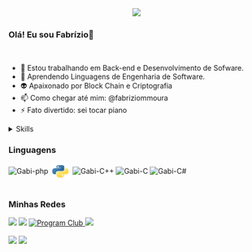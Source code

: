 
<p align="center">
  <!-- Typing SVG by Getintorj - https://github.com/getintorj/readme-typing-svg -->
  <a href="https://github.com/getintorj/readme-typing-svg">
    <img src="https://readme-typing-svg.demolab.com/?lines=SOFTWARE%20ENGINEER%20;ETHICAL%20HACKER%20;ARTIFICIAL%20INTELLIGENCE (AI);PROGRAMMER%20;ALWAYS%20LEARNING%20NEW%20THINGS&font=Fira%20Code&center=true&width=440&height=45&color=20C20E&vCenter=true&pause=1000&size=22" /></a>
</p>

### Olá! Eu sou Fabrízio👋
<br>

- 🔭 Estou trabalhando em Back-end e Desenvolvimento de Sofware.
- 🌱 Aprendendo Linguagens de Engenharia de Software.
- 👽 Apaixonado por Block Chain e Criptografia
- 📫 Como chegar até mim: @fabriziommoura
- ⚡ Fato divertido: sei tocar piano
<details>
  <summary>Skills</summary>

- Problem Solving
- leadership
- POO
- Problem solving
- Video Editing
- Comunication
</details>

### Linguagens
<div style="display: inline_block">
  <img align="center" alt="Gabi-php" height="30" width="26" src="https://cdn.iconscout.com/icon/free/png-256/php-3521631-2945075.png">
  <img align="center" alt="Gabi-Python" height="30" width="40" src="https://raw.githubusercontent.com/devicons/devicon/master/icons/python/python-original.svg">
  <img align="center" alt="Gabi-C++" height="30" width="30" src="https://cdn-icons-png.flaticon.com/512/6132/6132222.png">        
  <img align="center" alt="Gabi-C" height="30" width="28" src="https://uxwing.com/wp-content/themes/uxwing/download/brands-and-social-media/c-program-icon.png">
  <img align="center" alt="Gabi-C#" height="30" width="26" src="https://static-00.iconduck.com/assets.00/c-sharp-c-icon-456x512-9sej0lrz.png">
</div>
<br>
    
### Minhas Redes
<div>
  <a href="https://www.instagram.com/fabriziommoura/" target="_blank"><img src="https://img.shields.io/badge/-Instagram-%23E4405F?style=for-the-badge&logo=instagram&logoColor=white" target="_blank"></a>
  <a href="https://www.linkedin.com/in/fabriziomoura/" target="_blank"><img src="https://img.shields.io/badge/-LinkedIn-%230077B5?style=for-the-badge&logo=linkedin&logoColor=white" target="_blank"></a>
  <a href="https://discord.gg/36N7XdwH">
  <img alt="Program Club" height="29" width="110" src="https://img.shields.io/badge/Discord-7289DA?style=for-the-badge&logo=discord&logoColor=white">
     <a href = "mailto:fabriziommoura@gmail.com"><img src="https://img.shields.io/badge/-Gmail-%23333?style=for-the-badge&logo=gmail&logoColor=white" target="_blank"></a>
</a>
<br><br>
<img align="left" src="" alt="" />
<img src="https://user-images.githubusercontent.com/73097560/115834477-dbab4500-a447-11eb-908a-139a6edaec5c.gif">

<img src="https://profile-counter.glitch.me/getintorj/count.svg"/>
  </p>
  
